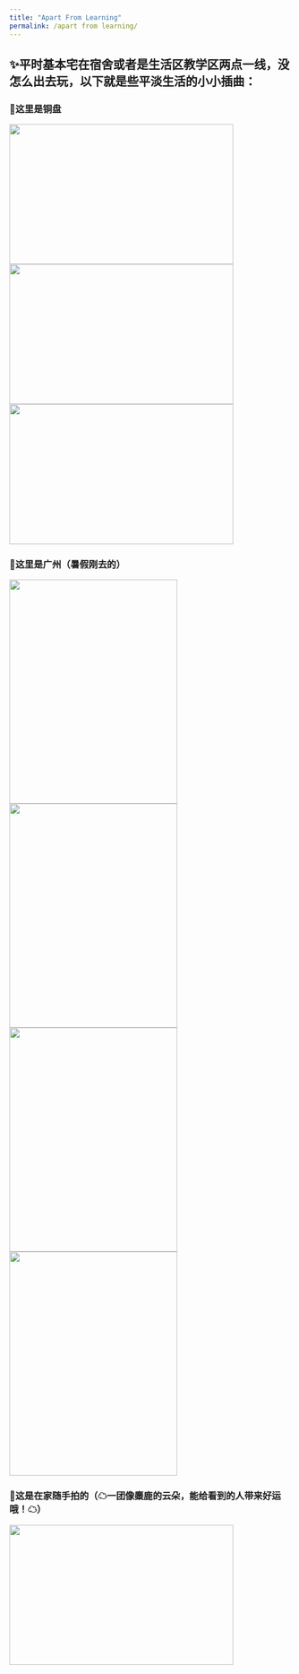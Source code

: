 ```yaml
---
title: "Apart From Learning"
permalink: /apart from learning/
---
```


 ## ✨平时基本宅在宿舍或者是生活区教学区两点一线，没怎么出去玩，以下就是些平淡生活的小小插曲：
 

 ### 🎈这里是铜盘
<img src="https://github.com/Wink-wink-wink/Wink-wink-wink.github.io/assets/143947433/44374d5c-e82c-42a7-a7a3-a90829e70525"  width="400" height="250"/>

<img src="https://github.com/Wink-wink-wink/Wink-wink-wink.github.io/assets/143947433/e4caeb8c-1a29-4050-9eb8-0c6a3c1f25a8"  width="400" height="250"/>

<img src="https://github.com/Wink-wink-wink/Wink-wink-wink.github.io/assets/143947433/4792b6d8-49e6-4165-bda8-e60214816dfe"  width="400" height="250"/>

### 🎈这里是广州（暑假刚去的）
<img src="https://github.com/Wink-wink-wink/Wink-wink-wink.github.io/assets/143947433/f1de68d1-a01c-4e4a-a454-bea14ac5964f"  width="300" height="400"/>

<img src="https://github.com/Wink-wink-wink/Wink-wink-wink.github.io/assets/143947433/0691d558-f93d-4701-bb00-a73e96b127b3"  width="300" height="400"/>

<img src="https://github.com/Wink-wink-wink/Wink-wink-wink.github.io/assets/143947433/3158269d-2100-4388-be35-6f6f27838a11"  width="300" height="400"/>

<img src="https://github.com/Wink-wink-wink/Wink-wink-wink.github.io/assets/143947433/90ca1f79-1d9c-447d-97d5-eb79efda5319"  width="300" height="400"/>

### 🎈这是在家随手拍的（☁一团像麋鹿的云朵，能给看到的人带来好运哦！☁）
<img src="https://github.com/Wink-wink-wink/Wink-wink-wink.github.io/assets/143947433/632c1424-fb09-44a1-afc9-072c0201e73f"  width="400" height="250"/>











